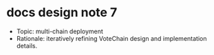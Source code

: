 # docs design note 7

- Topic: multi-chain deployment
- Rationale: iteratively refining VoteChain design and implementation details.
